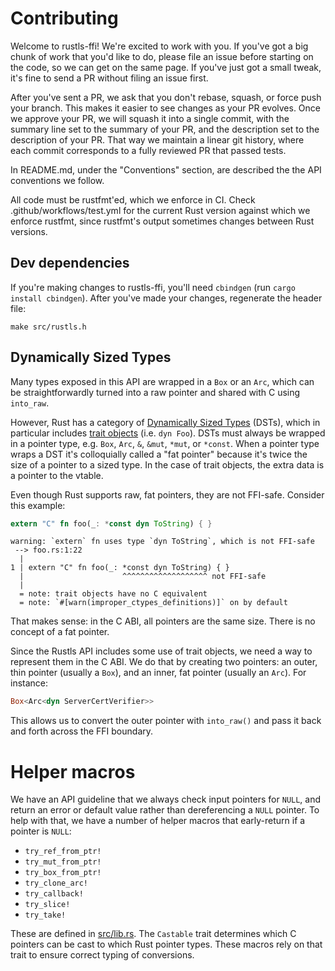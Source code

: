 # Contributing

Welcome to rustls-ffi! We're excited to work with you. If you've got a big chunk of
work that you'd like to do, please file an issue before starting on the code, so
we can get on the same page. If you've just got a small tweak, it's fine to send
a PR without filing an issue first.

After you've sent a PR, we ask that you don't rebase, squash, or force push your
branch. This makes it easier to see changes as your PR evolves. Once we approve
your PR, we will squash it into a single commit, with the summary line set to
the summary of your PR, and the description set to the description of your PR.
That way we maintain a linear git history, where each commit corresponds to a
fully reviewed PR that passed tests.

In README.md, under the "Conventions" section, are described the the API
conventions we follow.

All code must be rustfmt'ed, which we enforce in CI. Check
.github/workflows/test.yml for the current Rust version against which we enforce
rustfmt, since rustfmt's output sometimes changes between Rust versions.

## Dev dependencies

If you're making changes to rustls-ffi, you'll need
`cbindgen` (run `cargo install cbindgen`). After you've made your changes,
regenerate the header file:

    make src/rustls.h

## Dynamically Sized Types

Many types exposed in this API are wrapped in a `Box` or an `Arc`, which can be
straightforwardly turned into a raw pointer and shared with C using `into_raw`.

However, Rust has a category of [Dynamically Sized Types] (DSTs), which in particular
includes [trait objects] (i.e. `dyn Foo`). DSTs must always be wrapped in a
pointer type, e.g. `Box`, `Arc`, `&`, `&mut`, `*mut`, or `*const`. When a pointer
type wraps a DST it's colloquially called a "fat pointer" because it's twice the
size of a pointer to a sized type. In the case of trait objects, the extra data
is a pointer to the vtable.

Even though Rust supports raw, fat pointers, they are not FFI-safe. Consider
this example:

```rust
extern "C" fn foo(_: *const dyn ToString) { }
```

```
warning: `extern` fn uses type `dyn ToString`, which is not FFI-safe
 --> foo.rs:1:22
  |
1 | extern "C" fn foo(_: *const dyn ToString) { }
  |                      ^^^^^^^^^^^^^^^^^^^ not FFI-safe
  |
  = note: trait objects have no C equivalent
  = note: `#[warn(improper_ctypes_definitions)]` on by default
```

That makes sense: in the C ABI, all pointers are the same size. There is no
concept of a fat pointer.

Since the Rustls API includes some use of trait objects, we need a way to
represent them in the C ABI. We do that by creating two pointers: an outer,
thin pointer (usually a `Box`), and an inner, fat pointer (usually an `Arc`).
For instance:

```rust
Box<Arc<dyn ServerCertVerifier>>
```

This allows us to convert the outer pointer with `into_raw()` and pass it back
and forth across the FFI boundary.

[Dynamically Sized Types]: https://doc.rust-lang.org/beta/reference/dynamically-sized-types.html
[trait objects]: https://doc.rust-lang.org/beta/reference/types/trait-object.html

# Helper macros

We have an API guideline that we always check input pointers for `NULL`, and
return an error or default value rather than dereferencing a `NULL` pointer.
To help with that, we have a number of helper macros that early-return if a
pointer is `NULL`:

 - `try_ref_from_ptr!`
 - `try_mut_from_ptr!`
 - `try_box_from_ptr!`
 - `try_clone_arc!`
 - `try_callback!`
 - `try_slice!`
 - `try_take!`

These are defined in [src/lib.rs](src/lib.rs). The `Castable` trait determines which
C pointers can be cast to which Rust pointer types. These macros rely
on that trait to ensure correct typing of conversions.
